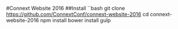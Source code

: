 #Connext Website 2016
##Install
``bash
git clone https://github.com/ConnextConf/connext-website-2016
cd connext-website-2016
npm install 
bower install
gulp
```
